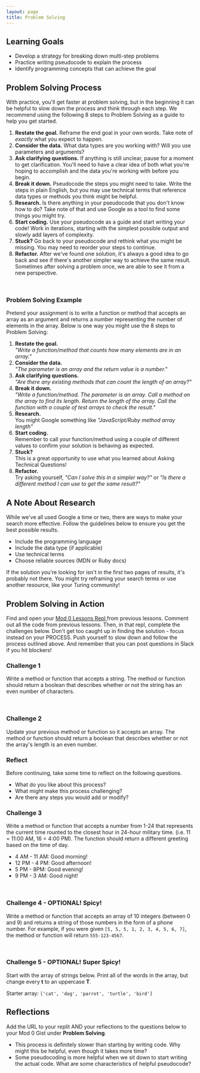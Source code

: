 ```yaml
---
layout: page
title: Problem Solving
---
```


## Learning Goals

- Develop a strategy for breaking down multi-step problems
- Practice writing pseudocode to explain the process
- Identify programming concepts that can achieve the goal

## Problem Solving Process
With practice, you'll get faster at problem solving, but in the beginning it can be helpful to slow down the process and think through each step. We recommend using the following 8 steps to Problem Solving as a guide to help you get started.
1. **Restate the goal.** Reframe the end goal in your own words. Take note of *exactly* what you expect to happen.
1. **Consider the data.** What data types are you working with? Will you use parameters and arguments?
1. **Ask clarifying questions.** If anything is still unclear, pause for a moment to get clarification. You'll need to have a clear idea of both what you're hoping to accomplish and the data you're working with before you begin.
1. **Break it down.** Pseudocode the steps you might need to take. Write the steps in plain English, but you may use technical terms that reference data types or methods you think might be helpful.
1. **Research.** Is there anything in your pseudocode that you don't know how to do? Take note of that and use Google as a tool to find some things you might try.
1. **Start coding.** Use your pseudocode as a guide and start writing your code! Work in iterations, starting with the simplest possible output and slowly add layers of complexity.
1. **Stuck?** Go back to your pseudocode and rethink what you might be missing. You may need to reorder your steps to continue.
1. **Refactor.** After we've found one solution, it's always a good idea to go back and see if there's another simpler way to achieve the same result. Sometimes after solving a problem once, we are able to see it from a new perspective.

<br>

<div>
  <h3>Problem Solving Example</h3>
  <p>Pretend your assignment is to write a function or method that accepts an array as an argument and returns a number representing the number of elements in the array. Below is one way you might use the 8 steps to Problem Solving:</p>
  <ol>
    <li><b>Restate the goal.</b> 
      <br>
        <i>"Write a function/method that counts how many elements are in an array."</i>
    </li>
    <li><b>Consider the data.</b> 
      <br>
        <i>"The parameter is an array and the return value is a number."</i>
    </li>
    <li><b>Ask clarifying questions.</b> 
      <br>
        <i>"Are there any existing methods that can count the length of an array?"</i>
    </li>
    <li><b>Break it down.</b> 
      <br>
        <i>"Write a function/method. The parameter is an array. Call a method on the array to find its length. Return the length of the array. Call the function with a couple of test arrays to check the result."</i>
    </li>
    <li><b>Research.</b> 
      <br>
        You might Google something like <i>"JavaScript/Ruby method array length"</i>
    </li>
    <li><b>Start coding.</b> 
      <br>
      Remember to call your function/method using a couple of different values to confirm your solution is behaving as expected.
    </li>
    <li><b>Stuck?</b>
      <br>
        This is a great opportunity to use what you learned about Asking Technical Questions!
    </li>
    <li><b>Refactor.</b>
      <br>
      Try asking yourself, <i>"Can I solve this in a simpler way?"</i> or <i>"Is there a different method I can use to get the same result?"</i>
    </li>  
  </ol>
</div>

## A Note About Research
While we've all used Google a time or two, there are ways to make your search more effective. Follow the guidelines below to ensure you get the best possible results.
- Include the programming language
- Include the data type (if applicable)
- Use technical terms
- Choose reliable sources (MDN or Ruby docs)

If the solution you're looking for isn't in the first two pages of results, it's probably not there. You might try reframing your search terms or use another resource, like your Turing community!

## Problem Solving in Action
Find and open your <a href="https://replit.com/@turingschool/m0lessonsrepl#main.rb" target="blank">Mod 0 Lessons Repl </a> from previous lessons.  Comment out all the code from previous lessons.  Then, in that repl, complete the challenges below. Don't get too caught up in finding the solution - focus instead on your PROCESS. Push yourself to slow down and follow the process outlined above. And remember that you can post questions in Slack if you hit blockers!

<div>
  <h3>Challenge 1</h3>
  <p>Write a method or function that accepts a string. The method or function should return a boolean that describes whether or not the string has an even number of characters.</p>
</div>

<br>

<div>
  <h3>Challenge 2</h3>
  <p>Update your previous method or function so it accepts an array. The method or function should return a boolean that describes whether or not the array's length is an even number.</p>
</div>

### Reflect
Before continuing, take some time to reflect on the following questions. 
- What do you like about this process?
- What might make this process challenging?
- Are there any steps you would add or modify?

<div>
  <h3>Challenge 3</h3>
  <p>Write a method or function that accepts a number from 1-24 that represents the current time rounted to the closest hour in 24-hour military time. (i.e. 11 = 11:00 AM, 16 = 4:00 PM). The function should return a different greeting based on the time of day.</p>
  <ul>
    <li>4 AM - 11 AM: Good morning!</li>
    <li>12 PM - 4 PM: Good afternoon!</li>
    <li>5 PM - 8PM: Good evening!</li>
    <li>9 PM - 3 AM: Good night!</li>
  </ul>
</div>

<br>

<div>
  <h3>Challenge 4 - OPTIONAL! Spicy!</h3>
  <p>Write a method or function that accepts an array of 10 integers (between 0 and 9) and returns a string of those numbers in the form of a phone number. For example, if you were given <code>[5, 5, 5, 1, 2, 3, 4, 5, 6, 7]</code>, the method or function will return <code>555-123-4567</code>.</p>
</div>

<br>

<div>
  <h3>Challenge 5 - OPTIONAL! Super Spicy!</h3>
  <p>Start with the array of strings below. Print all of the words in the array, but change every <strong>t</strong> to an uppercase <strong>T</strong>.</p>
  <p>Starter array: <code>['cat', 'dog', 'parrot', 'turtle', 'bird']</code></p>
</div>

## Reflections
Add the URL to your replit AND your reflections to the questions below to your Mod 0 Gist under **Problem Solving**.
- This process is definitely slower than starting by writing code. Why might this be helpful, even though it takes more time? 
- Some pseudocoding is more helpful when we sit down to start writing the actual code. What are some characteristics of helpful pseudocode?